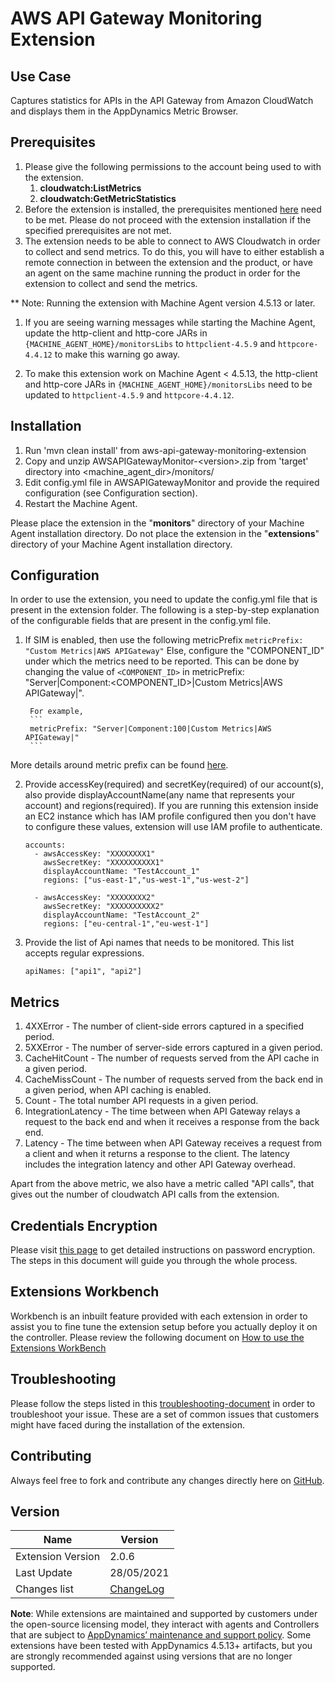 # AWS API Gateway Monitoring Extension

## Use Case
Captures statistics for APIs in the API Gateway from Amazon CloudWatch and displays them in the AppDynamics Metric Browser.

## Prerequisites
1. Please give the following permissions to the account being used to with the extension.<br/>
   1. **cloudwatch:ListMetrics**
   2. **cloudwatch:GetMetricStatistics**
2. Before the extension is installed, the prerequisites mentioned [here](https://community.appdynamics.com/t5/Knowledge-Base/Extensions-Prerequisites-Guide/ta-p/35213) need to be met. Please do not proceed with the extension installation if the specified prerequisites are not met.
3. The extension needs to be able to connect to AWS Cloudwatch in order to collect and send metrics. To do this, you will have to either establish a remote connection in between the extension and the product, or have an agent on the same machine running the product in order for the extension to collect and send the metrics.

<p>** Note: Running the extension with Machine Agent version 4.5.13 or later.</p>
<ol>
<li>
<p>If you are seeing warning messages while starting the Machine Agent, update the http-client and http-core JARs in <code>{MACHINE_AGENT_HOME}/monitorsLibs</code> to <code>httpclient-4.5.9</code> and <code>httpcore-4.4.12</code> to make this warning go away.</p>
</li>
<li>
<p>To make this extension work on Machine Agent &lt; 4.5.13, the http-client and http-core JARs in <code>{MACHINE_AGENT_HOME}/monitorsLibs</code> need to be updated to <code>httpclient-4.5.9</code> and <code>httpcore-4.4.12</code>.</p>
</li>
</ol>

## Installation
1. Run 'mvn clean install' from aws-api-gateway-monitoring-extension
2. Copy and unzip AWSAPIGatewayMonitor-\<version\>.zip from 'target' directory into \<machine_agent_dir\>/monitors/
3. Edit config.yml file in AWSAPIGatewayMonitor and provide the required configuration (see Configuration section).
4. Restart the Machine Agent.

Please place the extension in the "**monitors**" directory of your Machine Agent installation directory. Do not place the extension in the "**extensions**" directory of your Machine Agent installation directory.

## Configuration
In order to use the extension, you need to update the config.yml file that is present in the extension folder. The following is a step-by-step explanation of the configurable fields that are present in the config.yml file.

1. If SIM is enabled, then use the following metricPrefix
        ```
        metricPrefix: "Custom Metrics|AWS APIGateway"
        ```
   Else, configure the "COMPONENT_ID" under which the metrics need to be reported. This can be done by changing the value of `<COMPONENT_ID>` in
        metricPrefix: "Server|Component:<COMPONENT_ID>|Custom Metrics|AWS APIGateway|".

        For example,
        ```
        metricPrefix: "Server|Component:100|Custom Metrics|AWS APIGateway|"
        ```
More details around metric prefix can be found [here](https://community.appdynamics.com/t5/Knowledge-Base/How-do-I-troubleshoot-missing-custom-metrics-or-extensions/ta-p/28695).

2. Provide accessKey(required) and secretKey(required) of our account(s), also provide displayAccountName(any name that represents your account) and
   regions(required). If you are running this extension inside an EC2 instance which has IAM profile configured then you don't have to configure these values,
   extension will use IAM profile to authenticate.
   ~~~
   accounts:
     - awsAccessKey: "XXXXXXXX1"
       awsSecretKey: "XXXXXXXXXX1"
       displayAccountName: "TestAccount_1"
       regions: ["us-east-1","us-west-1","us-west-2"]

     - awsAccessKey: "XXXXXXXX2"
       awsSecretKey: "XXXXXXXXXX2"
       displayAccountName: "TestAccount_2"
       regions: ["eu-central-1","eu-west-1"]
   ~~~

3. Provide the list of Api names that needs to be monitored. This list accepts regular expressions.
   
   ~~~
   apiNames: ["api1", "api2"]
   ~~~   

## Metrics

   1. 4XXError            -        The number of client-side errors captured in a specified period.
   2. 5XXError            -        The number of server-side errors captured in a given period.
   3. CacheHitCount       -        The number of requests served from the API cache in a given period.
   4. CacheMissCount      -        The number of requests served from the back end in a given period, when API caching is enabled.
   5. Count               -        The total number API requests in a given period.
   6. IntegrationLatency  -        The time between when API Gateway relays a request to the back end and when it receives a response from the back end.
   7. Latency             -        The time between when API Gateway receives a request from a client and when it returns a response to the client. The latency includes the integration latency and other API Gateway overhead.

   Apart from the above metric, we also have a metric called "API calls", that gives out the number of cloudwatch API calls from the extension.
   
## Credentials Encryption
Please visit [this page](https://community.appdynamics.com/t5/Knowledge-Base/How-to-use-Password-Encryption-with-Extensions/ta-p/29397) to get detailed instructions on password encryption. The steps in this document will guide you through the whole process.

## Extensions Workbench

Workbench is an inbuilt feature provided with each extension in order to assist you to fine tune the extension setup before you actually deploy it on the controller. Please review the following document on [How to use the Extensions WorkBench](https://community.appdynamics.com/t5/Knowledge-Base/How-to-use-the-Extensions-WorkBench/ta-p/30130)

## Troubleshooting

Please follow the steps listed in this [troubleshooting-document](https://community.appdynamics.com/t5/Knowledge-Base/How-to-troubleshoot-missing-custom-metrics-or-extensions-metrics/ta-p/28695) in order to troubleshoot your issue. These are a set of common issues that customers might have faced during the installation of the extension.

## Contributing

Always feel free to fork and contribute any changes directly here on [GitHub](https://github.com/Appdynamics/aws-api-gateway-monitoring-extension).

## Version
|          Name            |  Version   |
|--------------------------|------------|
|Extension Version         |2.0.6       |
|Last Update               |28/05/2021|
|Changes list              |[ChangeLog](https://github.com/Appdynamics/aws-api-gateway-monitoring-extension/blob/master/CHANGELOG.md)|

**Note**: While extensions are maintained and supported by customers under the open-source licensing model, they interact with agents and Controllers that are subject to [AppDynamics’ maintenance and support policy](https://docs.appdynamics.com/latest/en/product-and-release-announcements/maintenance-support-for-software-versions). Some extensions have been tested with AppDynamics 4.5.13+ artifacts, but you are strongly recommended against using versions that are no longer supported.
